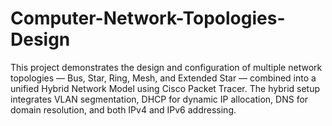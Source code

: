 # Computer-Network-Topologies-Design
This project demonstrates the design and configuration of multiple network topologies — Bus, Star, Ring, Mesh, and Extended Star — combined into a unified Hybrid Network Model using Cisco Packet Tracer. The hybrid setup integrates VLAN segmentation, DHCP for dynamic IP allocation, DNS for domain resolution, and both IPv4 and IPv6 addressing.
